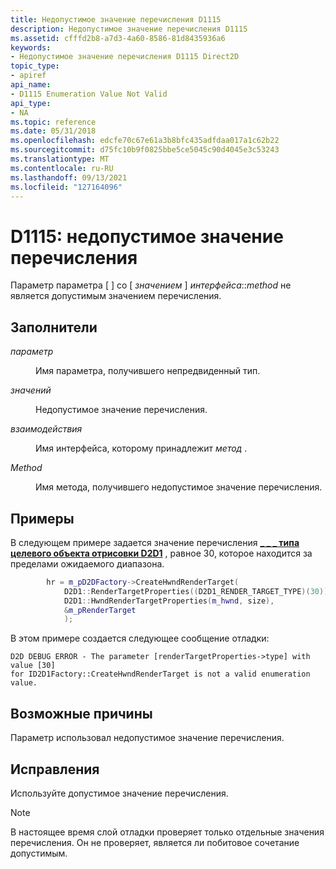 ```yaml
---
title: Недопустимое значение перечисления D1115
description: Недопустимое значение перечисления D1115
ms.assetid: cfffd2b8-a7d3-4a60-8586-81d8435936a6
keywords:
- Недопустимое значение перечисления D1115 Direct2D
topic_type:
- apiref
api_name:
- D1115 Enumeration Value Not Valid
api_type:
- NA
ms.topic: reference
ms.date: 05/31/2018
ms.openlocfilehash: edcfe70c67e61a3b8bfc435adfdaa017a1c62b22
ms.sourcegitcommit: d75fc10b9f0825bbe5ce5045c90d4045e3c53243
ms.translationtype: MT
ms.contentlocale: ru-RU
ms.lasthandoff: 09/13/2021
ms.locfileid: "127164096"
---
```

# <a name="d1115-enumeration-value-not-valid"></a>D1115: недопустимое значение перечисления

Параметр параметра \[  \] со \[ *значением* \] *интерфейса*::*method* не является допустимым значением перечисления.

## <a name="placeholders"></a>Заполнители

<dl> <dt>

<span id="parameter"></span><span id="PARAMETER"></span>*параметр*
</dt> <dd>

Имя параметра, получившего непредвиденный тип.

</dd> <dt>

<span id="value"></span><span id="VALUE"></span>*значений*
</dt> <dd>

Недопустимое значение перечисления.

</dd> <dt>

<span id="interface"></span><span id="INTERFACE"></span>*взаимодействия*
</dt> <dd>

Имя интерфейса, которому принадлежит *метод* .

</dd> <dt>

<span id="method"></span><span id="METHOD"></span>*Method*
</dt> <dd>

Имя метода, получившего недопустимое значение перечисления.

</dd> </dl> 




 

## <a name="examples"></a>Примеры

В следующем примере задается значение перечисления [**\_ \_ \_ типа целевого объекта отрисовки D2D1**](/windows/desktop/api/d2d1/ne-d2d1-d2d1_render_target_type) , равное 30, которое находится за пределами ожидаемого диапазона.


```C++
        hr = m_pD2DFactory->CreateHwndRenderTarget(
            D2D1::RenderTargetProperties((D2D1_RENDER_TARGET_TYPE)(30)),
            D2D1::HwndRenderTargetProperties(m_hwnd, size),
            &m_pRenderTarget
            );
```



В этом примере создается следующее сообщение отладки:

``` syntax
D2D DEBUG ERROR - The parameter [renderTargetProperties->type] with value [30] 
for ID2D1Factory::CreateHwndRenderTarget is not a valid enumeration value.
```

## <a name="possible-causes"></a>Возможные причины

Параметр использовал недопустимое значение перечисления.

## <a name="fixes"></a>Исправления

Используйте допустимое значение перечисления.

> [!Note]  
> В настоящее время слой отладки проверяет только отдельные значения перечисления. Он не проверяет, является ли побитовое сочетание допустимым.

 

 

 
